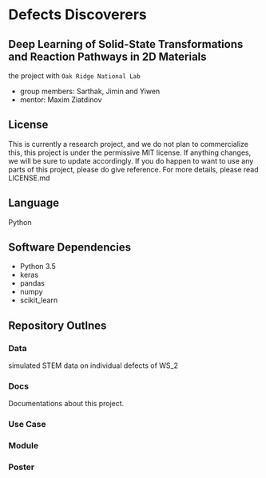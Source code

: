# Defects Discoverers
## Deep Learning of Solid-State Transformations and Reaction Pathways in 2D Materials
the project with ```Oak Ridge National Lab ```
* group members: Sarthak, Jimin and Yiwen
* mentor: Maxim Ziatdinov

## License
This is currently a research project, and we do not plan to commercialize this, this project is under the permissive MIT license. If anything changes, we will be sure to update accordingly. If you do happen to want to use any parts of this project, please do give reference. For more details, please read LICENSE.md

## Language
Python

## Software Dependencies
* Python 3.5
* keras
* pandas
* numpy
* scikit_learn

## Repository Outlnes
### Data
simulated STEM data on individual defects of WS_2
### Docs
Documentations about this project. 
### Use Case


### Module
### Poster
